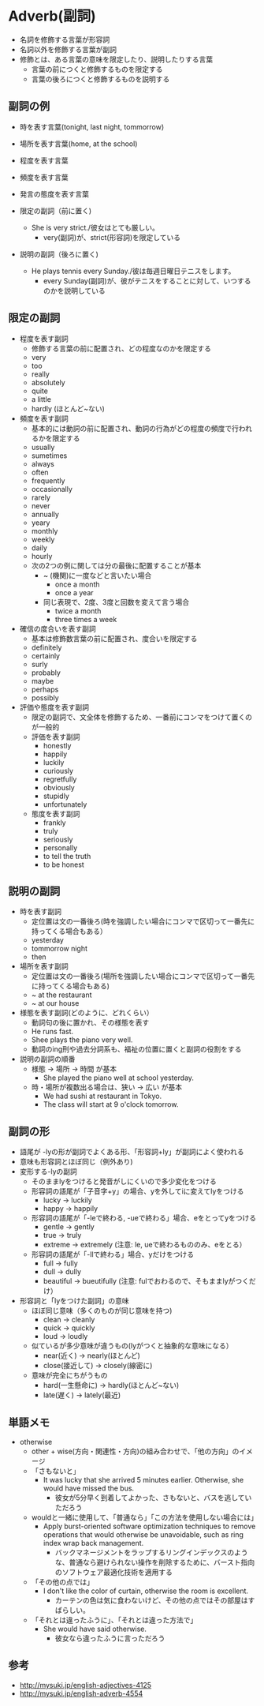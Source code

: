 # Adverb(副詞)

* 名詞を修飾する言葉が形容詞
* 名詞以外を修飾する言葉が副詞
* 修飾とは、ある言葉の意味を限定したり、説明したりする言葉
    * 言葉の前につくと修飾するものを限定する
    * 言葉の後ろにつくと修飾するものを説明する


## 副詞の例
* 時を表す言葉(tonight, last night, tommorrow)
* 場所を表す言葉(home, at the school)
* 程度を表す言葉
* 頻度を表す言葉
* 発言の態度を表す言葉

* 限定の副詞（前に置く)
  * She is very strict./彼女はとても厳しい。
    * very(副詞)が、strict(形容詞)を限定している
* 説明の副詞（後ろに置く)
  * He plays tennis every Sunday./彼は毎週日曜日テニスをします。
    * every Sunday(副詞)が、彼がテニスをすることに対して、いつするのかを説明している


## 限定の副詞
* 程度を表す副詞
    * 修飾する言葉の前に配置され、どの程度なのかを限定する
    * very
    * too
    * really
    * absolutely
    * quite
    * a little
    * hardly (ほとんど~ない)
* 頻度を表す副詞
    * 基本的には動詞の前に配置され、動詞の行為がどの程度の頻度で行われるかを限定する
    * usually
    * sumetimes
    * always
    * often
    * frequently
    * occasionally
    * rarely
    * never
    * annually
    * yeary
    * monthly
    * weekly
    * daily
    * hourly
    * 次の2つの例に関しては分の最後に配置することが基本
        * ~ (機関)に一度などと言いたい場合
            * once a month
            * once a year
        * 同じ表現で、2度、3度と回数を変えて言う場合
            * twice a month
            * three times a week
* 確信の度合いを表す副詞
    * 基本は修飾数言葉の前に配置され、度合いを限定する
    * definitely
    * certainly
    * surly
    * probably
    * maybe
    * perhaps
    * possibly
* 評価や態度を表す副詞
    * 限定の副詞で、文全体を修飾するため、一番前にコンマをつけて置くのが一般的
    * 評価を表す副詞
        * honestly
        * happily
        * luckily
        * curiously
        * regretfully
        * obviously
        * stupidly
        * unfortunately
    * 態度を表す副詞
        * frankly
        * truly
        * seriously
        * personally
        * to tell the truth
        * to be honest


## 説明の副詞
* 時を表す副詞
    * 定位置は文の一番後ろ(時を強調したい場合にコンマで区切って一番先に持ってくる場合もある）
    * yesterday
    * tommorrow night
    * then
* 場所を表す副詞
    * 定位置は文の一番後ろ(場所を強調したい場合にコンマで区切って一番先に持ってくる場合もある)
    * ~ at the restaurant
    * ~ at our house
* 様態を表す副詞(どのように、どれくらい）
    * 動詞句の後に置かれ、その様態を表す
    * He runs fast.
    * Shee plays the piano very well.
    * 動詞のing刑や過去分詞系も、福祉の位置に置くと副詞の役割をする
* 説明の副詞の順番
    * 様態 -> 場所 -> 時間 が基本
        * She played the piano well at school yesterday.
    * 時・場所が複数出る場合は、狭い -> 広い が基本
        * We had sushi at restaurant in Tokyo.
        * The class will start at 9 o'clock tomorrow.


## 副詞の形
* 語尾が -lyの形が副詞でよくある形、「形容詞+ly」が副詞によく使われる
* 意味も形容詞とほぼ同じ（例外あり)
* 変形する-lyの副詞
  * そのままlyをつけると発音がしにくいので多少変化をつける
  * 形容詞の語尾が「子音字+y」の場合、yを外してiに変えてlyをつける
    * lucky -> luckily
    * happy -> happily
  * 形容詞の語尾が「-leで終わる, -ueで終わる」場合、eをとってyをつける
    * gentle -> gently
    * true -> truly
    * extreme -> extremely (注意: le, ueで終わるもののみ、eをとる）
  * 形容詞の語尾が「-llで終わる」場合、yだけをつける
    * full -> fully
    * dull -> dully
    * beautiful -> bueutifully (注意: fulでおわるので、そもままlyがつくだけ）
* 形容詞と「lyをつけた副詞」の意味
  * ほぼ同じ意味（多くのものが同じ意味を持つ)
    * clean -> cleanly
    * quick -> quickly
    * loud -> loudly
  * 似ているが多少意味が違うもの(lyがつくと抽象的な意味になる）
    * near(近く) -> nearly(ほとんど)
    * close(接近して) -> closely(線密に)
  * 意味が完全にちがうもの
    * hard(一生懸命に) -> hardly(ほとんど~ない)
    * late(遅く) -> lately(最近)


## 単語メモ
* otherwise
    * other + wise(方向・関連性・方向)の組み合わせで、「他の方向」のイメージ
    * 「さもないと」
        * It was lucky that she arrived 5 minutes earlier. Otherwise, she would have missed the bus.
            * 彼女が5分早く到着してよかった、さもないと、バスを逃していただろう
    * wouldと一緒に使用して、「普通なら」「この方法を使用しない場合には」
        * Apply burst-oriented software optimization techniques to remove operations that would otherwise be unavoidable, such as ring index wrap back management.
            * バックマネージメントをラップするリングインデックスのような、普通なら避けられない操作を削除するために、バースト指向のソフトウェア最適化技術を適用する
    * 「その他の点では」
        * I don't like the color of curtain, otherwise the room is excellent.
            * カーテンの色は気に食わないけど、その他の点ではその部屋はすばらしい。
    * 「それとは違ったふうに」、「それとは違った方法で」
        * She would have said otherwise.
            * 彼女なら違ったふうに言っただろう


## 参考
* http://mysuki.jp/english-adjectives-4125
* http://mysuki.jp/english-adverb-4554
